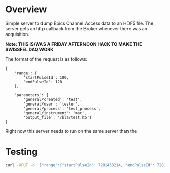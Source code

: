 # Overview

Simple server to dump Epics Channel Access data to an HDF5 file.
The server gets an http callback from the Broker whenever there was an acquisition.


__Note: THIS IS/WAS A FRIDAY AFTERNOON HACK TO MAKE THE SWISSFEL DAQ WORK__


The format of the request is as follows:
```
{
	'range': {
		'startPulseId': 100, 
	 	'endPulseId': 120
	}, 
		
	'parameters': {
		'general/created': 'test', 
		'general/user': 'tester', 
		'general/process': 'test_process', 
		'general/instrument': 'mac', 
		'output_file': '/bla/test.h5'}
}

```

Right now this server needs to run on the same server than the

# Testing

```bash
curl -XPUT -d '{"range":{"startPulseId": 7281433214, "endPulseId": 7281489688}, "parameters":{"output_file":"test.h5"}}' http://localhost:10200/notify
``` 
